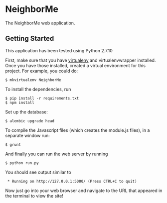 NeighborMe
==========

The NeighborMe web application.

Getting Started
---------------

This application has been tested using Python 2.7.10

First, make sure that you have [virtualenv](http://docs.python-guide.org/en/latest/dev/virtualenvs/) and virtualenvwrapper installed. Once you have those installed, created a virtual environment for this project. For example, you could do:

```shell
$ mkvirtualenv NeighborMe
```

To install the dependencies, run

```shell
$ pip install -r requirements.txt
$ npm install
```

Set up the database:

```shell
$ alembic upgrade head
```

To compile the Javascript files (which creates the module.js files), in a separate window run:

```shell
$ grunt
```

And finally you can run the web server by running

```shell
$ python run.py
```

You should see output similar to

```shell
 * Running on http://127.0.0.1:5000/ (Press CTRL+C to quit)
```

Now just go into your web browser and navigate to the URL that appeared in the terminal to view the site!
